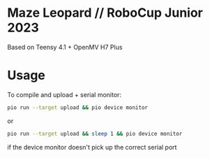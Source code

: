 # Maze Leopard // RoboCup Junior 2023

Based on Teensy 4.1 + OpenMV H7 Plus

# Usage
To compile and upload + serial monitor:

``` bash
pio run --target upload && pio device monitor
```

or

``` bash
pio run --target upload && sleep 1 && pio device monitor
```

if the device monitor doesn't pick up the correct serial port


